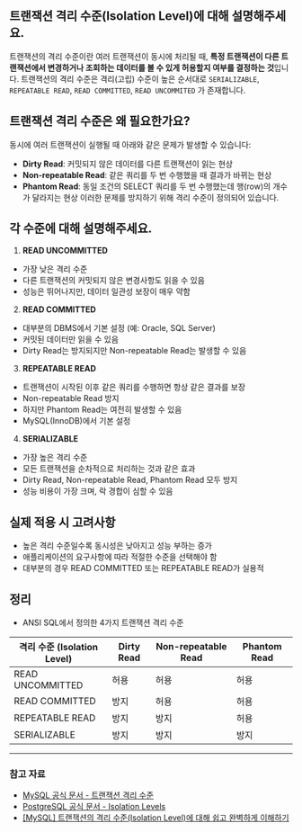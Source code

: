 ## 트랜잭션 격리 수준(Isolation Level)에 대해 설명해주세요.
트랜잭션의 격리 수준이란 여러 트랜잭션이 동시에 처리될 때, **특정 트랜잭션이 다른 트랜잭션에서 변경하거나 조회하는 데이터를 볼 수 있게 허용할지 여부를 결정하는 것**입니다. 
트랜잭션의 격리 수준은 격리(고립) 수준이 높은 순서대로 `SERIALIZABLE`, `REPEATABLE READ`, `READ COMMITTED`, `READ UNCOMMITED` 가 존재합니다.

## 트랜잭션 격리 수준은 왜 필요한가요?
동시에 여러 트랜잭션이 실행될 때 아래와 같은 문제가 발생할 수 있습니다:

- **Dirty Read**: 커밋되지 않은 데이터를 다른 트랜잭션이 읽는 현상
- **Non-repeatable Read**: 같은 쿼리를 두 번 수행했을 때 결과가 바뀌는 현상
- **Phantom Read**: 동일 조건의 SELECT 쿼리를 두 번 수행했는데 행(row)의 개수가 달라지는 현상
이러한 문제를 방지하기 위해 격리 수준이 정의되어 있습니다.

## 각 수준에 대해 설명해주세요.
1. **READ UNCOMMITTED**
- 가장 낮은 격리 수준
- 다른 트랜잭션의 커밋되지 않은 변경사항도 읽을 수 있음
- 성능은 뛰어나지만, 데이터 일관성 보장이 매우 약함

2. **READ COMMITTED**
- 대부분의 DBMS에서 기본 설정 (예: Oracle, SQL Server)
- 커밋된 데이터만 읽을 수 있음
- Dirty Read는 방지되지만 Non-repeatable Read는 발생할 수 있음

3. **REPEATABLE READ**
- 트랜잭션이 시작된 이후 같은 쿼리를 수행하면 항상 같은 결과를 보장
- Non-repeatable Read 방지
- 하지만 Phantom Read는 여전히 발생할 수 있음
- MySQL(InnoDB)에서 기본 설정

4. **SERIALIZABLE**
- 가장 높은 격리 수준
- 모든 트랜잭션을 순차적으로 처리하는 것과 같은 효과
- Dirty Read, Non-repeatable Read, Phantom Read 모두 방지
- 성능 비용이 가장 크며, 락 경합이 심할 수 있음

## 실제 적용 시 고려사항
- 높은 격리 수준일수록 동시성은 낮아지고 성능 부하는 증가
- 애플리케이션의 요구사항에 따라 적절한 수준을 선택해야 함
- 대부분의 경우 READ COMMITTED 또는 REPEATABLE READ가 실용적

## 정리
- ANSI SQL에서 정의한 4가지 트랜잭션 격리 수준 

| 격리 수준 (Isolation Level) | Dirty Read | Non-repeatable Read | Phantom Read |
|-----------------------------|------------|----------------------|---------------|
| READ UNCOMMITTED            | 허용       | 허용                 | 허용          |
| READ COMMITTED              | 방지       | 허용                 | 허용          |
| REPEATABLE READ             | 방지       | 방지                 | 허용          |
| SERIALIZABLE                | 방지       | 방지                 | 방지          |

---
### 참고 자료
- [MySQL 공식 문서 - 트랜잭션 격리 수준](https://dev.mysql.com/doc/refman/8.0/en/innodb-transaction-isolation-levels.html)
- [PostgreSQL 공식 문서 - Isolation Levels](https://www.postgresql.org/docs/current/transaction-iso.html)
- [[MySQL] 트랜잭션의 격리 수준(Isolation Level)에 대해 쉽고 완벽하게 이해하기](https://mangkyu.tistory.com/299)
